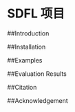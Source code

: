 # SDFL 项目

##Introduction

##Installation

##Examples

##Evaluation Results

##Citation

##Acknowledgement
